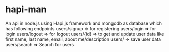 # hapi-man
An api in node.js using Hapi.js framework and mongodb as database which has following endpoints
users/signup => for registering
users/login => for login
users/logout => for logout
users/{id} => to get and update user data like first name, last name, email, about me/description
users/ => save user data
users/search => Search for users
